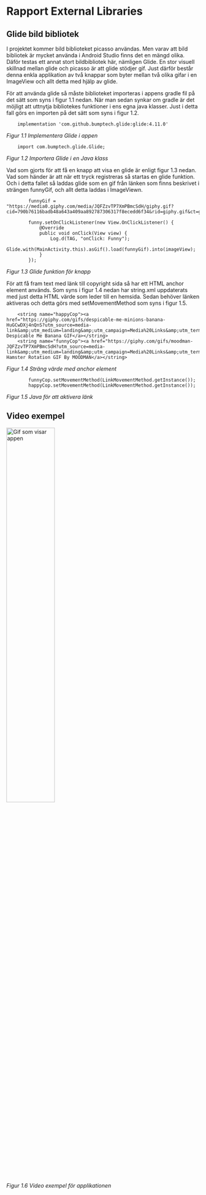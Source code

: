 
# Rapport External Libraries


## Glide bild bibliotek
I projektet kommer bild biblioteket picasso användas. Men varav att bild bibliotek
är mycket använda i Android Studio finns det en mängd olika. Däför testas ett annat stort
bildbibliotek här, nämligen Glide. En stor visuell skillnad mellan glide
och picasso är att glide stödjer gif. Just därför består denna enkla
applikation av två knappar som byter mellan två olika gifar i en ImageView och allt
detta med hjälp av glide.

För att använda glide så måste biblioteket importeras i appens gradle fil på det sätt som syns
i figur 1.1 nedan. När man sedan synkar om gradle är det möjligt att uttnytja bibliotekes funktioner i
ens egna java klasser. Just i detta fall görs en importen på det sätt som syns i figur 1.2.

```
    implementation 'com.github.bumptech.glide:glide:4.11.0'
```
_Figur 1.1 Implementera Glide i appen_

```
    import com.bumptech.glide.Glide;
```
_Figur 1.2 Importera Glide i en Java klass_

Vad som gjorts för att få en knapp att visa en glide är enligt figur 1.3 nedan.
Vad som händer är att när ett tryck registreras så startas en glide funktion. Och i detta
fallet så laddas glide som en gif från länken som finns beskrivet i strängen funnyGif, och allt
detta laddas i ImageViewn.

```
        funnyGif = "https://media0.giphy.com/media/JQFZzvTP7XmPBmcSdH/giphy.gif?cid=790b76116badb48a643a409aa892787306317f8ecedd6f34&rid=giphy.gif&ct=g";

        funny.setOnClickListener(new View.OnClickListener() {
            @Override
            public void onClick(View view) {
                Log.d(TAG, "onClick: Funny");
                Glide.with(MainActivity.this).asGif().load(funnyGif).into(imageView);
            }
        });
```
_Figur 1.3 Glide funktion för knapp_

För att få fram text med länk till copyright sida så har ett HTML anchor element används.
Som syns i figur 1.4 nedan har string.xml uppdaterats med just detta HTML värde som leder till
en hemsida. Sedan behöver länken aktiveras och detta görs med setMovementMethod som syns i figur 1.5.

```
    <string name="happyCop"><a href="https://giphy.com/gifs/despicable-me-minions-banana-HuGCwDXj4nQnS?utm_source=media-link&amp;utm_medium=landing&amp;utm_campaign=Media%20Links&amp;utm_term=">Copyright: Despicable Me Banana GIF</a></string>
    <string name="funnyCop"><a href="https://giphy.com/gifs/moodman-JQFZzvTP7XmPBmcSdH?utm_source=media-link&amp;utm_medium=landing&amp;utm_campaign=Media%20Links&amp;utm_term=">Copyright: Hamster Rotation GIF By MOODMAN</a></string>

```
_Figur 1.4 Sträng värde med anchor element_

```
        funnyCop.setMovementMethod(LinkMovementMethod.getInstance());
        happyCop.setMovementMethod(LinkMovementMethod.getInstance());

```
_Figur 1.5 Java för att aktivera länk_

## Video exempel

<img src="show.gif" width="50%" alt="Gif som visar appen">

_Figur 1.6 Video exempel för applikationen_